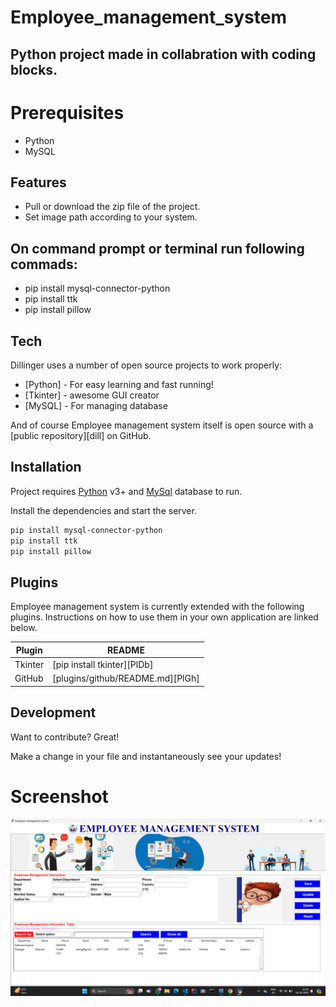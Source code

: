 # Employee_management_system
## Python project made in collabration with coding blocks.

# Prerequisites
- Python
- MySQL

## Features

- Pull or download the zip file of the project.
- Set image path according to your system.
## On command prompt or terminal run following commads:
- pip install mysql-connector-python
- pip install ttk
- pip install pillow

## Tech

Dillinger uses a number of open source projects to work properly:

- [Python] - For easy learning and fast running!
- [Tkinter] - awesome GUI creator
- [MySQL] - For managing database

And of course Employee management system itself is open source with a [public repository][dill]
 on GitHub.

## Installation

Project requires [Python](https://www.python.org/downloads/) v3+ and [MySql](https://dev.mysql.com/downloads/installer/) database to run.

Install the dependencies and start the server.

```sh
pip install mysql-connector-python
pip install ttk
pip install pillow
```

## Plugins

Employee management system is currently extended with the following plugins.
Instructions on how to use them in your own application are linked below.

| Plugin | README |
| ------ | ------ |
| Tkinter | [pip install tkinter][PlDb] |
| GitHub | [plugins/github/README.md][PlGh] |

## Development

Want to contribute? Great!

Make a change in your file and instantaneously see your updates!

# Screenshot
![Screenshot of a comment on a GitHub issue showing an image, added in the Markdown, of an Octocat smiling and raising a tentacle.](./images/Screenshot.png)